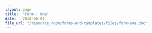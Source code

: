 ```yaml
---
layout: page
title:  "Form - One"
date:   2018-06-01
file_url: "/resource_room/forms-and-templates/files/form-one.doc"
---
```


